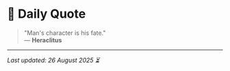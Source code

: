 # 📜 Daily Quote

> "Man's character is his fate."  
> — **Heraclitus**

---

_Last updated: 26 August 2025 ⏳_
